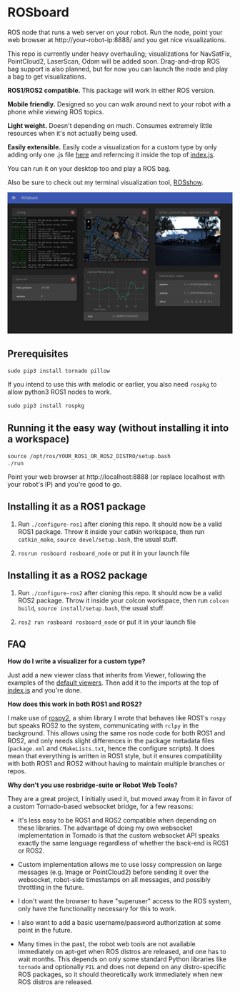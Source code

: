 # ROSboard 

ROS node that runs a web server on your robot.
Run the node, point your web browser at http://your-robot-ip:8888/ and you get nice visualizations.

This repo is currently under heavy overhauling; visualizations for NavSatFix, PointCloud2, LaserScan, Odom will be added soon. Drag-and-drop ROS bag support is also planned, but for now you can launch the node and play a bag to get visualizations.

**ROS1/ROS2 compatible.** This package will work in either ROS version.

**Mobile friendly.** Designed so you can walk around next to your robot with a phone while viewing ROS topics.

**Light weight.** Doesn't depending on much. Consumes extremely little resources when it's not actually being used.

**Easily extensible.** Easily code a visualization for a custom type by only adding only one .js file [here](https://github.com/dheera/rosboard/tree/main/rosboard/html/js/viewers) and referncing it inside the top of [index.js](https://github.com/dheera/rosboard/blob/main/rosboard/html/js/index.js).

You can run it on your desktop too and play a ROS bag.

Also be sure to check out my terminal visualization tool, [ROSshow](https://github.com/dheera/rosshow/).

![screenshot](/screenshots/screenshot4.jpg?raw=true "screenshot")

## Prerequisites

```
sudo pip3 install tornado pillow
```

If you intend to use this with melodic or earlier, you also need `rospkg` to allow python3 ROS1 nodes to work.
```
sudo pip3 install rospkg
```

## Running it the easy way (without installing it into a workspace)

```
source /opt/ros/YOUR_ROS1_OR_ROS2_DISTRO/setup.bash
./run
```

Point your web browser at http://localhost:8888 (or replace localhost with your robot's IP) and you're good to go.

## Installing it as a ROS1 package

1. Run `./configure-ros1` after cloning this repo. It should now be a valid ROS1 package. Throw it inside your catkin workspace, then run `catkin_make`, `source devel/setup.bash`, the usual stuff.

2. `rosrun rosboard rosboard_node` or put it in your launch file

## Installing it as a ROS2 package

1. Run `./configure-ros2` after cloning this repo. It should now be a valid ROS2 package. Throw it inside your colcon workspace, then run `colcon build`, `source install/setup.bash`, the usual stuff.

2. `ros2 run rosboard rosboard_node` or put it in your launch file

## FAQ

**How do I write a visualizer for a custom type?**

Just add a new viewer class that inherits from Viewer, following the examples of the [default viewers](https://github.com/dheera/rosboard/tree/master/rosboard/html/js/viewers). Then add it to the imports at the top of [index.js](https://github.com/dheera/rosboard/blob/master/rosboard/html/js/index.js) and you're done.

**How does this work in both ROS1 and ROS2?**

I make use of [rospy2](https://github.com/dheera/rospy2), a shim library I wrote that behaves like ROS1's `rospy` but speaks ROS2 to the system, communicating with `rclpy` in the background. This allows using the same ros node code for both ROS1 and ROS2, and only needs slight differences in the package metadata files (`package.xml` and `CMakeLists.txt`, hence the configure scripts). It does mean that everything is written in ROS1 style, but it ensures compatibility with both ROS1 and ROS2 without having to maintain multiple branches or repos.

**Why don't you use rosbridge-suite or Robot Web Tools?**

They are a great project, I initially used it, but moved away from it in favor of a custom Tornado-based websocket bridge, for a few reasons:

* It's less easy to be ROS1 and ROS2 compatible when depending on these libraries. The advantage of doing my own websocket implementation in Tornado is that the custom websocket API speaks exactly the same language regardless of whether the back-end is ROS1 or ROS2.

* Custom implementation allows me to use lossy compression on large messages (e.g. Image or PointCloud2) before sending it over the websocket, robot-side timestamps on all messages, and possibly throttling in the future.

* I don't want the browser to have "superuser" access to the ROS system, only have the functionality necessary for this to work.

* I also want to add a basic username/password authorization at some point in the future.

* Many times in the past, the robot web tools are not available immediately on apt-get when ROS distros are released, and one has to wait months. This depends on only some standard Python libraries like `tornado` and optionally `PIL` and does not depend on any distro-specific ROS packages, so it should theoretically work immediately when new ROS distros are released.

